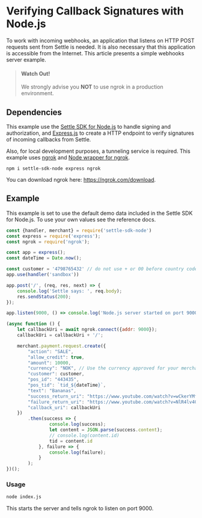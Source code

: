 # Verifying Callback Signatures with Node.js

To work with incoming webhooks, an application that listens on HTTP POST requests sent from Settle is needed. It is also necessary that this application is accessible from the Internet.
This article presents a simple webhooks server example.

> #### Watch Out!
>
> We strongly advise you **NOT** to use ngrok in a production environment.

 

## Dependencies
This example use the [Settle SDK for Node.js](./ZG9jOjM0ODE0Nzk5-settle-sdk-for-node) to handle signing and authorization, and [Express.js](https://expressjs.com/) to create a HTTP endpoint to verify signatures of incoming callbacks from Settle.

Also, for local development purposes, a tunneling service is required. This example uses [ngrok](https://ngrok.com/) and [Node wrapper for ngrok](https://github.com/bubenshchykov/ngrok).

```
npm i settle-sdk-node express ngrok
```

You can download ngrok here: https://ngrok.com/download.

 

## Example
This example is set to use the default demo data included in the Settle SDK for Node.js. To use your own values see the reference docs.

```js
const {handler, merchant} = require('settle-sdk-node')
const express = require('express');
const ngrok = require('ngrok');

const app = express();
const dateTime = Date.now();

const customer = '4798765432' // do not use + or 00 before country code.
app.use(handler('sandbox'))

app.post('/', (req, res, next) => {
    console.log('Settle says: ', req.body);
    res.sendStatus(200);
});

app.listen(9000, () => console.log('Node.js server started on port 9000.'));

(async function () {
    let callbackUri = await ngrok.connect({addr: 9000});
    callbackUri = callbackUri + '/';

    merchant.payment.request.create({
        "action": "SALE",
        "allow_credit": true,
        "amount": 10000,
        "currency": "NOK", // Use the currency approved for your merchant.
        "customer": customer,
        "pos_id": "443435",
        "pos_tid": `tid_${dateTime}`,
        "text": "Bananas",
        "success_return_uri": "https://www.youtube.com/watch?v=wCkerYMffMo",
        "failure_return_uri": "https://www.youtube.com/watch?v=NlR4lv4Gvqk&t=1s",
        "callback_uri": callbackUri
    })
        .then(success => {
                console.log(success);
                let content = JSON.parse(success.content);
                // console.log(content.id)
                tid = content.id
            }, failure => {
                console.log(failure);
            }
        );
})();
```

### Usage

```bash title="Start the server with"
node index.js
```

This starts the server and tells ngrok to listen on port 9000.